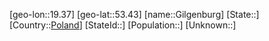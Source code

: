 ﻿---
location: [53.43,19.37]
type: City
tags:
- geo/City


SpocWebEntityId: 30456
isDeleted: false
confidential: public

---
[geo-lon::19.37]
[geo-lat::53.43]
[name::Gilgenburg]
[State::]
[Country::[Poland](geo/Continent/Europe/Poland.md)]
[StateId::]
[Population::]
[Unknown::]


